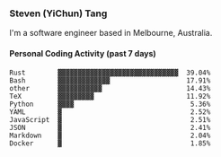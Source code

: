 ### Steven (YiChun) Tang

I'm a software engineer based in Melbourne, Australia.

#### Personal Coding Activity (past 7 days)
```
Rust        ▓▓▓▓▓▓▓▓▓▓▓▓▓▓▓▓▓▓▓▓▓▓▓▓▓▓▓▓▓▓  39.04%
Bash        ▓▓▓▓▓▓▓▓▓▓▓▓▓                   17.91%
other       ▓▓▓▓▓▓▓▓▓▓▓                     14.43%
TeX         ▓▓▓▓▓▓▓▓▓                       11.92%
Python      ▓▓▓▓                             5.36%
YAML        ▓                                2.52%
JavaScript  ▓                                2.51%
JSON        ▓                                2.41%
Markdown    ▓                                2.04%
Docker      ▓                                1.85%
```
